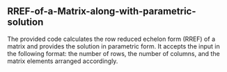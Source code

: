 ## RREF-of-a-Matrix-along-with-parametric-solution
The provided code calculates the row reduced echelon form (RREF) of a matrix and provides the solution in parametric form. 
It accepts the input in the following format: the number of rows, the number of columns, and the matrix elements arranged accordingly.
